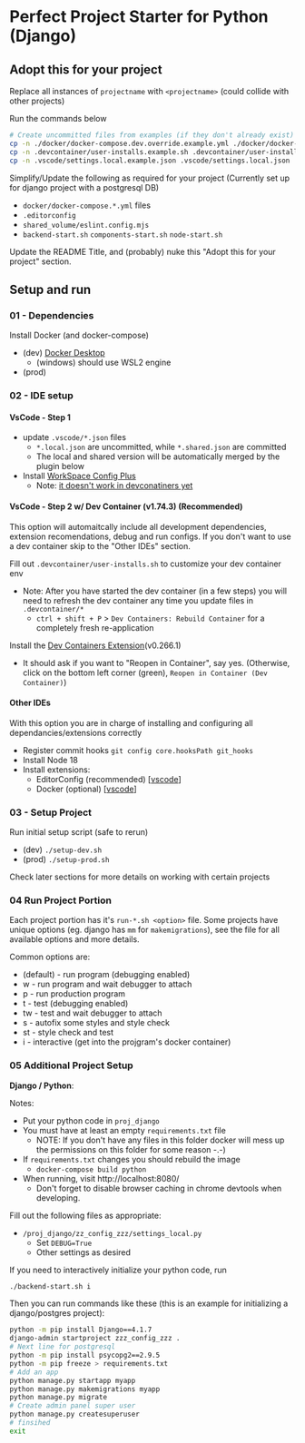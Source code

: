 # Perfect Project Starter for Python (Django)

## Adopt this for your project

Replace all instances of `projectname` with `<projectname>` (could collide with other projects)

Run the commands below
```bash
# Create uncommitted files from examples (if they don't already exist)
cp -n ./docker/docker-compose.dev.override.example.yml ./docker/docker-compose.override.yml
cp -n .devcontainer/user-installs.example.sh .devcontainer/user-installs.sh
cp -n .vscode/settings.local.example.json .vscode/settings.local.json
```

Simplify/Update the following as required for your project (Currently set up for django project with a postgresql DB)

* `docker/docker-compose.*.yml` files
* `.editorconfig`
* `shared_volume/eslint.config.mjs`
* `backend-start.sh` `components-start.sh` `node-start.sh`

Update the README Title, and (probably) nuke this "Adopt this for your project" section.

## Setup and run

### 01 - Dependencies

Install Docker (and docker-compose)

* (dev) [Docker Desktop](https://www.docker.com/products/docker-desktop/)
    * (windows) should use WSL2 engine
* (prod)

### 02 - IDE setup

#### VsCode - Step 1

* update `.vscode/*.json` files
    * `*.local.json` are uncommitted, while `*.shared.json` are committed
    * The local and shared version will be automatically merged by the plugin below
* Install [WorkSpace Config Plus](https://marketplace.visualstudio.com/items?itemName=swellaby.workspace-config-plus)
    * Note: [it doesn't work in devconatiners yet](https://github.com/swellaby/vscode-workspace-config-plus/issues/121)

#### VsCode - Step 2 w/ Dev Container (v1.74.3) (Recommended)

This option will automaitcally include all development dependencies, extension recomendations, debug and run configs. If you don't want to use a dev container skip to the "Other IDEs" section.

Fill out `.devcontainer/user-installs.sh` to customize your dev container env

* Note: After you have started the dev container (in a few steps) you will need to refresh the dev container any time you update files in `.devcontainer/*`
    * `ctrl + shift + P` > `Dev Containers: Rebuild Container` for a completely fresh re-application

Install the [Dev Containers Extension](https://marketplace.visualstudio.com/items?itemName=ms-vscode-remote.remote-containers)(v0.266.1)

* It should ask if you want to "Reopen in Container", say yes. (Otherwise, click on the bottom left corner (green), `Reopen in Container (Dev Container)`)

#### Other IDEs

With this option you are in charge of installing and configuring all dependancies/extensions correctly

* Register commit hooks `git config core.hooksPath git_hooks`
* Install Node 18
* Install extensions:
    * EditorConfig (recommended) [[vscode](https://marketplace.visualstudio.com/items?itemName=EditorConfig.EditorConfig)]
    * Docker (optional) [[vscode](https://marketplace.visualstudio.com/items?itemName=ms-azuretools.vscode-docker)]

### 03 - Setup Project

Run initial setup script (safe to rerun)

* (dev) `./setup-dev.sh`
* (prod) `./setup-prod.sh`

Check later sections for more details on working with certain projects

### 04 Run Project Portion

Each project portion has it's `run-*.sh <option>` file. Some projects have unique options (eg. django has `mm` for `makemigrations`), see the file for all available options and more details.

Common options are:

* <none> (default) - run program (debugging enabled)
* w - run program and wait debugger to attach
* p - run production program
* t - test (debugging enabled)
* tw - test and wait debugger to attach
* s - autofix some styles and style check
* st - style check and test
* i - interactive (get into the projgram's docker container)


### 05 Additional Project Setup

**Django / Python**:

Notes:

* Put your python code in `proj_django`
* You must have at least an empty `requirements.txt` file
    * NOTE: If you don't have any files in this folder docker will mess up the permissions on this folder for some reason -.-)
* If `requirements.txt` changes you should rebuild the image
    * `docker-compose build python`
* When running, visit http://localhost:8080/
    * Don't forget to disable browser caching in chrome devtools when developing.

Fill out the following files as appropriate:

* `/proj_django/zz_config_zzz/settings_local.py`
    * Set `DEBUG=True`
    * Other settings as desired

If you need to interactively initialize your python code, run
```bash
./backend-start.sh i
```
Then you can run commands like these (this is an example for initializing a django/postgres project):
```bash
python -m pip install Django==4.1.7
django-admin startproject zzz_config_zzz .
# Next line for postgresql
python -m pip install psycopg2==2.9.5
python -m pip freeze > requirements.txt
# Add an app
python manage.py startapp myapp
python manage.py makemigrations myapp
python manage.py migrate
# Create admin panel super user
python manage.py createsuperuser
# finsihed
exit
```
